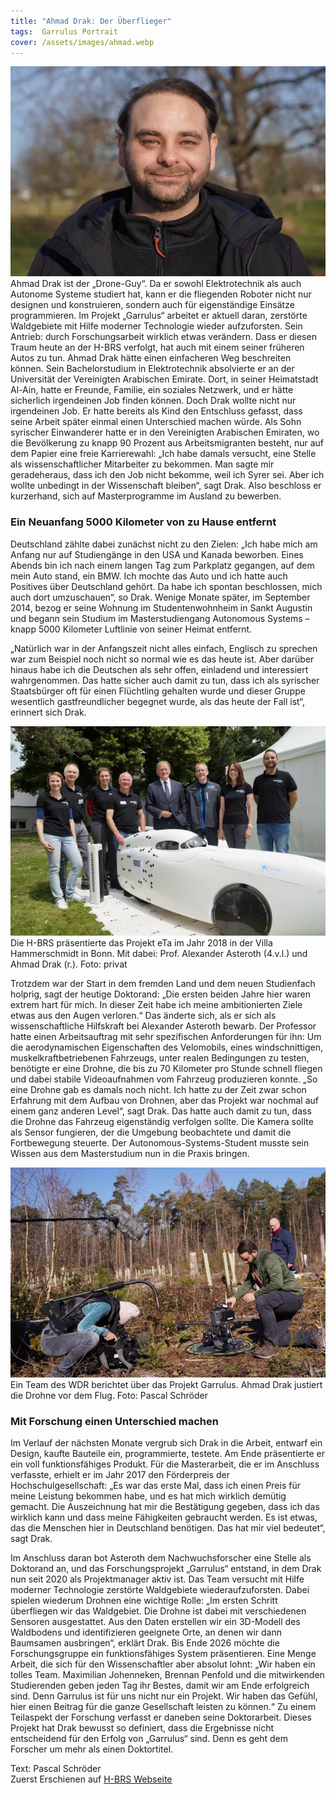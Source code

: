 ```yaml
---
title: "Ahmad Drak: Der Überflieger"
tags:  Garrulus Portrait
cover: /assets/images/ahmad.webp
---
```


![Ahmad Drak](/assets/images/ahmad.webp)  
Ahmad Drak ist der „Drone-Guy“. Da er sowohl Elektrotechnik als auch Autonome Systeme studiert hat, kann er die fliegenden Roboter nicht nur designen und konstruieren, sondern auch für eigenständige Einsätze programmieren. Im Projekt „Garrulus“ arbeitet er aktuell daran, zerstörte Waldgebiete mit Hilfe moderner Technologie wieder aufzuforsten. Sein Antrieb: durch Forschungsarbeit wirklich etwas verändern. Dass er diesen Traum heute an der H-BRS verfolgt, hat auch mit einem seiner früheren Autos zu tun.
Ahmad Drak hätte einen einfacheren Weg beschreiten können. Sein Bachelorstudium in Elektrotechnik absolvierte er an der Universität der Vereinigten Arabischen Emirate. Dort, in seiner Heimatstadt Al-Ain, hatte er Freunde, Familie, ein soziales Netzwerk, und er hätte sicherlich irgendeinen Job finden können. Doch Drak wollte nicht nur irgendeinen Job. Er hatte bereits als Kind den Entschluss gefasst, dass seine Arbeit später einmal einen Unterschied machen würde. Als Sohn syrischer Einwanderer hatte er in den Vereinigten Arabischen Emiraten, wo die Bevölkerung zu knapp 90 Prozent aus Arbeitsmigranten besteht, nur auf dem Papier eine freie Karrierewahl: „Ich habe damals versucht, eine Stelle als wissenschaftlicher Mitarbeiter zu bekommen. Man sagte mir geradeheraus, dass ich den Job nicht bekomme, weil ich Syrer sei. Aber ich wollte unbedingt in der Wissenschaft bleiben“, sagt Drak. Also beschloss er kurzerhand, sich auf Masterprogramme im Ausland zu bewerben.

### Ein Neuanfang 5000 Kilometer von zu Hause entfernt
Deutschland zählte dabei zunächst nicht zu den Zielen: „Ich habe mich am Anfang nur auf Studiengänge in den USA und Kanada beworben. Eines Abends bin ich nach einem langen Tag zum Parkplatz gegangen, auf dem mein Auto stand, ein BMW. Ich mochte das Auto und ich hatte auch Positives über Deutschland gehört. Da habe ich spontan beschlossen, mich auch dort umzuschauen“, so Drak. Wenige Monate später, im September 2014, bezog er seine Wohnung im Studentenwohnheim in Sankt Augustin und begann sein Studium im Masterstudiengang Autonomous Systems – knapp 5000 Kilometer Luftlinie von seiner Heimat entfernt.

„Natürlich war in der Anfangszeit nicht alles einfach, Englisch zu sprechen war zum Beispiel noch nicht so normal wie es das heute ist. Aber darüber hinaus habe ich die Deutschen als sehr offen, einladend und interessiert wahrgenommen. Das hatte sicher auch damit zu tun, dass ich als syrischer Staatsbürger oft für einen Flüchtling gehalten wurde und dieser Gruppe wesentlich gastfreundlicher begegnet wurde, als das heute der Fall ist“, erinnert sich Drak.

![Villa Hammerschmidt Gruppenfoto](/assets/images/eta_vilham18_yasari_207.jpg.webp)  
Die H-BRS präsentierte das Projekt eTa im Jahr 2018 in der Villa Hammerschmidt in Bonn. Mit dabei: Prof. Alexander Asteroth (4.v.l.) und Ahmad Drak (r.). Foto: privat

Trotzdem war der Start in dem fremden Land und dem neuen Studienfach holprig, sagt der heutige Doktorand: „Die ersten beiden Jahre hier waren extrem hart für mich. In dieser Zeit habe ich meine ambitionierten Ziele etwas aus den Augen verloren.“ Das änderte sich, als er sich als wissenschaftliche Hilfskraft bei Alexander Asteroth bewarb. Der Professor hatte einen Arbeitsauftrag mit sehr spezifischen Anforderungen für ihn: Um die aerodynamischen Eigenschaften des Velomobils, eines windschnittigen, muskelkraftbetriebenen Fahrzeugs, unter realen Bedingungen zu testen, benötigte er eine Drohne, die bis zu 70 Kilometer pro Stunde schnell fliegen und dabei stabile Videoaufnahmen vom Fahrzeug produzieren konnte. „So eine Drohne gab es damals noch nicht. Ich hatte zu der Zeit zwar schon Erfahrung mit dem Aufbau von Drohnen, aber das Projekt war nochmal auf einem ganz anderen Level“, sagt Drak. Das hatte auch damit zu tun, dass die Drohne das Fahrzeug eigenständig verfolgen sollte. Die Kamera sollte als Sensor fungieren, der die Umgebung beobachtete und damit die Fortbewegung steuerte. Der Autonomous-Systems-Student musste sein Wissen aus dem Masterstudium nun in die Praxis bringen.

![Kamerateam mit Drohne im Wald](/assets/images/garrulus_projekt_dreh_03_03_2022_wdr_ahmad_drak_alexander_asteroth.jpg.webp)  
Ein Team des WDR berichtet über das Projekt Garrulus. Ahmad Drak justiert die Drohne vor dem Flug. Foto: Pascal Schröder

### Mit Forschung einen Unterschied machen
Im Verlauf der nächsten Monate vergrub sich Drak in die Arbeit, entwarf ein Design, kaufte Bauteile ein, programmierte, testete. Am Ende präsentierte er ein voll funktionsfähiges Produkt. Für die Masterarbeit, die er im Anschluss verfasste, erhielt er im Jahr 2017 den Förderpreis der Hochschulgesellschaft: „Es war das erste Mal, dass ich einen Preis für meine Leistung bekommen habe, und es hat mich wirklich demütig gemacht. Die Auszeichnung hat mir die Bestätigung gegeben, dass ich das wirklich kann und dass meine Fähigkeiten gebraucht werden. Es ist etwas, das die Menschen hier in Deutschland benötigen. Das hat mir viel bedeutet“, sagt Drak.

Im Anschluss daran bot Asteroth dem Nachwuchsforscher eine Stelle als Doktorand an, und das Forschungsprojekt „Garrulus“ entstand, in dem Drak nun seit 2020 als Projektmanager aktiv ist. Das Team versucht mit Hilfe moderner Technologie zerstörte Waldgebiete wiederaufzuforsten. Dabei spielen wiederum Drohnen eine wichtige Rolle: „Im ersten Schritt überfliegen wir das Waldgebiet. Die Drohne ist dabei mit verschiedenen Sensoren ausgestattet. Aus den Daten erstellen wir ein 3D-Modell des Waldbodens und identifizieren geeignete Orte, an denen wir dann Baumsamen ausbringen“, erklärt Drak. Bis Ende 2026 möchte die Forschungsgruppe ein funktionsfähiges System präsentieren. Eine Menge Arbeit, die sich für den Wissenschaftler aber absolut lohnt: „Wir haben ein tolles Team. Maximilian Johenneken, Brennan Penfold und die mitwirkenden Studierenden geben jeden Tag ihr Bestes, damit wir am Ende erfolgreich sind. Denn Garrulus ist für uns nicht nur ein Projekt. Wir haben das Gefühl, hier einen Beitrag für die ganze Gesellschaft leisten zu können.“ Zu einem Teilaspekt der Forschung verfasst er daneben seine Doktorarbeit. Dieses Projekt hat Drak bewusst so definiert, dass die Ergebnisse nicht entscheidend für den Erfolg von „Garrulus“ sind. Denn es geht dem Forscher um mehr als einen Doktortitel.

 

Text: Pascal Schröder  
Zuerst Erschienen auf [H-BRS Webseite](https://www.h-brs.de/de/kum/news/ahmad-drak-der-ueberflieger)